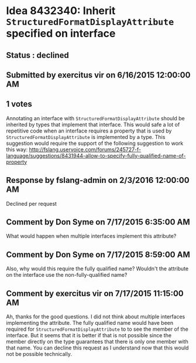 # Idea 8432340: Inherit `StructuredFormatDisplayAttribute` specified on interface #

## Status : declined

## Submitted by exercitus vir on 6/16/2015 12:00:00 AM

## 1 votes

Annotating an interface with `StructuredFormatDisplayAttribute` should be inherited by types that implement that interface. This would safe a lot of repetitive code when an interface requires a property that is used by `StructuredFormatDisplayAttribute` is implemented by a type.
This suggestion would require the support of the following suggestion to work this way: http://fslang.uservoice.com/forums/245727-f-language/suggestions/8431944-allow-to-specify-fully-qualified-name-of-property

## Response by fslang-admin on 2/3/2016 12:00:00 AM

Declined per request


## Comment by Don Syme on 7/17/2015 6:35:00 AM

What would happen when multiple interfaces implement this attribute?

## Comment by Don Syme on 7/17/2015 8:59:00 AM

Also, why would this require the fully qualified name? Wouldn't the attribute on the interface use the non-fully-qualified name?

## Comment by exercitus vir on 7/17/2015 11:15:00 AM

Ah, thanks for the good questions. I did not think about multiple interfaces implementing the attribute. The fully qualified name would have been required for `StructuredFormatDisplayAttribute` to to see the member of the interface. But it seems that it is better if that is not possible since the member directly on the type guarantees that there is only one member with that name.
You can decline this request as I understand now that this would not be possible technically.
